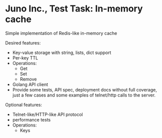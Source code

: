 # Juno Inc., Test Task: In-memory cache

Simple implementation of Redis-like in-memory cache

Desired features:
- Key-value storage with string, lists, dict support
- Per-key TTL
- Operations:
  - Get
  - Set
  - Remove
- Golang API client
- Provide some tests, API spec, deployment docs without full coverage, just a few cases and some examples of telnet/http calls to the server.

Optional features:
- Telnet-like/HTTP-like API protocol
- performance tests
- Operations:
  - Keys
